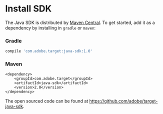 # Install SDK

The Java SDK is distributed by [Maven Central](https://search.maven.org/artifact/com.adobe.target/target-java-sdk). To get started, add it as a dependency by installing in `gradle` or `maven`:

<CodeBlock slots="heading, code" repeat="2" languages="Java, MARKUP" />

### Gradle

```javascript
compile 'com.adobe.target:java-sdk:1.0'
```

### Maven

```markup
<dependency>
    <groupId>com.adobe.target</groupId>
    <artifactId>java-sdk</artifactId>
    <version>2.0</version>
</dependency>
```

The open sourced code can be found at <https://github.com/adobe/target-java-sdk>.

